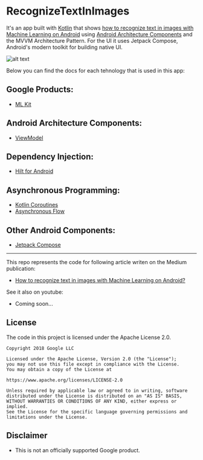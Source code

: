 # RecognizeTextInImages
It's an app built with [Kotlin][1] that shows [how to recognize text in images with Machine Learning on Android][2] using [Android Architecture Components][3] and the MVVM Architecture Pattern. For the UI it uses Jetpack Compose, Android's modern toolkit for building native UI.

![alt text](https://cdn-images-1.medium.com/max/800/1*IcjqgQN0jASKLGF0lAmRhg.png)

Below you can find the docs for each tehnology that is used in this app:

## Google Products:
* [ML Kit][2]

## Android Architecture Components:
* [ViewModel][5]

## Dependency Injection:
* [Hilt for Android][6]

## Asynchronous Programming:
* [Kotlin Coroutines][7]
* [Asynchronous Flow][8]

## Other Android Components:
* [Jetpack Compose][9]

---

This repo represents the code for following article writen on the Medium publication:

* [How to recognize text in images with Machine Learning on Android?][10]

See it also on youtube:

* Coming soon...

**License**
---
The code in this project is licensed under the Apache License 2.0.

    Copyright 2018 Google LLC

    Licensed under the Apache License, Version 2.0 (the "License");
    you may not use this file except in compliance with the License.
    You may obtain a copy of the License at

    https://www.apache.org/licenses/LICENSE-2.0

    Unless required by applicable law or agreed to in writing, software
    distributed under the License is distributed on an "AS IS" BASIS,
    WITHOUT WARRANTIES OR CONDITIONS OF ANY KIND, either express or implied.
    See the License for the specific language governing permissions and
    limitations under the License.

**Disclaimer**
---
* This is not an officially supported Google product.

[1]: https://kotlinlang.org/
[2]: https://developers.google.com/ml-kit
[3]: https://developer.android.com/topic/libraries/architecture
[5]: https://developer.android.com/topic/libraries/architecture/viewmodel
[6]: https://developer.android.com/training/dependency-injection/hilt-android
[7]: https://kotlinlang.org/docs/coroutines-overview.html
[8]: https://kotlinlang.org/docs/flow.html
[9]: https://developer.android.com/jetpack/compose
[10]: https://medium.com/@alex.mamo/how-to-recognize-text-in-images-with-machine-learning-on-android-f929556589fc

